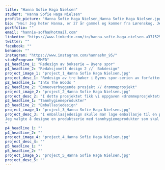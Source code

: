 ```yaml
---
title: "Hanna Sofie Haga Nielsen"
student: "Hanna Sofie Haga Nielsen"
profile_picture: "Hanna Sofie Haga Nielsen_Hanna Sofie Haga Nielsen.jpg"
bio: "Hei! Jeg heter Hanna, er 27 år gammel og kommer fra Lørenskog. Jeg har fra før en fotografutdannelse fra Norsk Fotofagskole i Trondheim. Jeg har lenge visst at jeg bør jobbe med noe kreativt. Jeg valgte å studere grafisk design pga. min interesse for estetiske fag og tenkte at grafisk design og fotoutdanning var en god kombinasjon. I løpet av studiet har jeg lært mye nytt, og de prosjektene jeg har likt best å jobbe med var emballasjedesign, redaksjonell design og å lage visuelle identiteter."
portfolio: ""
email: "hannie-sofha@hotmail.com"
linkedin: "https://www.linkedin.com/in/hanna-sofie-haga-nielsen-a3715257/"
twitter: ""
facebook: ""
behance: ""
instagram: "https://www.instagram.com/hannashn_95/"
studyProgram: "BMED"
p1_headline_1: "Redesign av bokserie – Byens spor"
p1_headline_2: "Redaksjonell design 2 //  Bokdesign"
project_image_1: "project_1_Hanna Sofie Haga Nielsen.jpg"
project_desc_1: "Redesign av tre bøker i Byens spor-serien av forfatteren Lars Saabye Christensen. Byens spor-serien handler om familien Kristoffersen og deres hverdagsliv i etterkrigstidens Oslo. I løsningen av oppgaven har jeg tatt utgangspunkt i titlene og omtale av bøkene. Jeg valgte også å bruke bilder som forteller noe om handlingen. Bøkene har sin egen farge på serietittelen Byens spor for å skille de fra hverandre"
p2_headline_1: "Into The Woods "
p2_headline_2: "Emneoverbyggende prosjekt // drømmeprosjekt"
project_image_2: "project_2_Hanna Sofie Haga Nielsen.jpg"
project_desc_2: "I dette prosjektet fikk vi oppgaven «drømmeprosjektet», hvor vi kunne velge fritt hva slags oppgave man ville gjøre og hva den skulle inneholde. Jeg valgte å lage et utkast til en fotobok for en kunstner/fotograf. Fotoboken er en kunst- og fashionfotobok med bilder som jeg selv har tatt. Bildene er tatt på ulike plasser rundt omkring i Norge. Boken inneholder bilder av natur, modeller og mote. Boken fikk navn Into the woods fordi bildene i boken er tatt ute i naturen. Bildene i boken er fotografert med flere forskjellige kameraer og jeg har også lekt litt med forskjellige lysoppsett som naturlig lys og pop up-blits. Jeg har også bruk ulike effekter som å fotografere gjennom gjennomsiktige stoffer, med og uten mønster, for å få en «blurry» effekt på noen av bildene i boken."
p3_headline_1: "Tannhygieneprodukter"
p3_headline_2: "Emballasjedesign"
project_image_3: "project_3_Hanna Sofie Haga Nielsen.jpg"
project_desc_3: "I emballasjedesign skulle man lage emballasje til en produktserie på minst fire produkter. 
Jeg valgte å designe en produktserie med tannhygieneprodukter som skal passe til alle aldersgrupper, men som er spesielt rettet mot folk som er opptatt av å ha god tannhygiene og som er opptatt miljøet. Jeg tok utgangspunkt i å bruke logoen til en eksisterende merkevare The Humble Co. The Humble Co er opptatt av at produktene deres skal være miljøvennlige, noe som også jeg har tatt utgangspunkt i. Min emballasjeserie består av tannkremtube, munnskylleflaske, tannpirkerboks og tannbørsteboks. Alle produktene i serien har noenlunde det samme uttrykket. Dette ble gjort for å tydeliggjøre at produktene hører sammen. Mitt design er inspirert av det naturlige, naturen og planter, samtidig som det også har et lekende og friskt uttrykk. Designet mitt kom jeg frem til ut fra noen ulike verdiord som jeg hadde funnet ut av før selve skisseprosessen. Disse verdiordene var: friskt, naturlig, organisk, rent, enkelt, miljøvennlig, rimelig, hygienisk og lekende. Ut fra disse verdiordene kom jeg frem til et design som tar i bruk et illustrert plantemønster og som bruker farger som jeg assosierte med natur og bærekraft.
"
p4_headline_1: ""
p4_headline_2: ""
project_image_4: "project_4_Hanna Sofie Haga Nielsen.jpg"
project_desc_4: ""
p5_headline_1: ""
p5_headline_2: ""
project_image_5: "project_5_Hanna Sofie Haga Nielsen.jpg"
project_desc_5: ""
---
```


